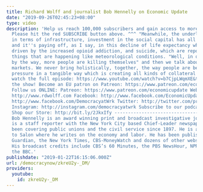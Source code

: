 ```yaml
---
title: Richard Wolff and journalist Bob Hennelly on Economic Update
date: "2019-09-26T02:45:23+08:00"
type: video
description: 'Help us reach 100,000 subscribers and gain access to more studio time!
  Please hit the red SUBSCRIBE button above. ^^^ "Meanwhile, the underlying dynamic
  in terms of infrastructure, investment in the social capital has all been in decline
  and it''s paying off, as I say, in this decline of life expectancy which is being
  driven by the increased opioid addiction, and suicide, which are reported as discrete
  things that are happening like meteorological conditions. "Well, in other news,
  by the way, more people are killing themselves" and then we talk about the financial
  markets. We never bring holistically, together, the way people are bearing this
  pressure in a tangible way which is creating all kinds of collateral damage." To
  watch the full episode: https://www.youtube.com/watch?v=b7CjpLWqmXE&t=863s Support
  the show! Become an EU patron on Patreon: https://www.patreon.com/economicupdate
  Follow us ONLINE: Patreon: https://www.patreon.com/economicupdate Websites: http://www.democracyatwork.info/econo...
  http://www.rdwolff.com Facebook: http://www.facebook.com/EconomicUpdate http://www.facebook.com/RichardDWolff
  http://www.facebook.com/DemocracyatWrk Twitter: http://twitter.com/profwolff http://twitter.com/democracyatwrk
  Instagram: http://instagram.com/democracyatwrk Subscribe to our podcast: http://economicupdate.libsyn.com
  Shop our Store: http://bit.ly/2JkxIfy --------------------------------------------------------------------
  Bob Hennelly is an award winning print and broadcast investigative journalist. He
  is a staff reporter with the New York City based Chief-Leader newspaper which has
  been covering public unions and the civil service since 1897. He is a regular contributor
  to Salon where he writes on the economy and labor. He has been published in the
  Guardian, the New York Times, CBS-MoneyWatch and dozens of other websites and publications.
  His broadcast credits include CBS’s 60 Minutes, the PBS NewsHour, NPR, C-Span and
  the BBC.'
publishdate: "2019-01-22T16:15:06.000Z"
url: /democracynow/zkreU2y-_DM/
providers:
  youtube:
    id: zkreU2y-_DM
---
```

